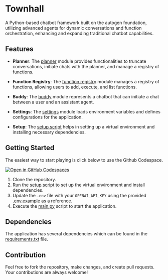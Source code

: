 # Townhall

A Python-based chatbot framework built on the autogen foundation, utilizing advanced agents for dynamic conversations and function orchestration, enhancing and expanding traditional chatbot capabilities.

## Features

- **Planner**: The [planner](https://github.com/shoutsid/townhall/blob/main/agents/planner.py) module provides functionalities to truncate conversations, initiate chats with the planner, and manage a registry of functions.

- **Function Registry**: The [function registry](https://github.com/shoutsid/townhall/blob/main/agents/function_registry.py) module manages a registry of functions, allowing users to add, execute, and list functions.

- **Buddy**: The [buddy](https://github.com/shoutsid/townhall/blob/main/agents/buddy.py) module represents a chatbot that can initiate a chat between a user and an assistant agent.

- **Settings**: The [settings](https://github.com/shoutsid/townhall/blob/main/settings.py) module loads environment variables and defines configurations for the application.

- **Setup**: The [setup script](https://github.com/shoutsid/townhall/blob/main/setup.sh) helps in setting up a virtual environment and installing necessary dependencies.

## Getting Started
The easiest way to start playing is click below to use the Github Codespace.

[![Open in GitHub Codespaces](https://github.com/codespaces/badge.svg)](https://codespaces.new/shoutsid/townhall?quickstart=1)

1. Clone the repository.
2. Run the [setup script](https://github.com/shoutsid/townhall/blob/main/setup.sh) to set up the virtual environment and install dependencies.
3. Update the `.env` file with your `OPENAI_API_KEY` using the provided [.env.example](https://github.com/shoutsid/townhall/blob/main/.env.example) as a reference.
4. Execute the [main.py](https://github.com/shoutsid/townhall/blob/main/main.py) script to start the application.

## Dependencies

The application has several dependencies which can be found in the [requirements.txt](https://github.com/shoutsid/townhall/blob/main/requirements.txt) file.

## Contribution

Feel free to fork the repository, make changes, and create pull requests. Your contributions are always welcome!

